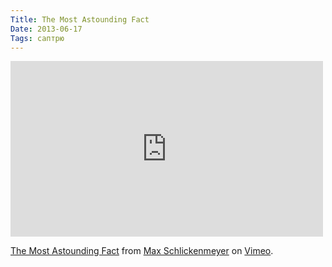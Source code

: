 ```yaml
---
Title: The Most Astounding Fact
Date: 2013-06-17
Tags: саптрю
---
```


<div class="text"><iframe src="http://player.vimeo.com/video/38101676?color=00c4ff" width="500" height="281" frameborder="0" webkitallowfullscreen="webkitallowfullscreen" mozallowfullscreen="mozallowfullscreen" allowfullscreen="allowfullscreen"></iframe> <p><a href="http://vimeo.com/38101676">The Most Astounding Fact</a> from <a href="http://vimeo.com/maxschlick">Max Schlickenmeyer</a> on <a href="http://vimeo.com">Vimeo</a>.</p></div>